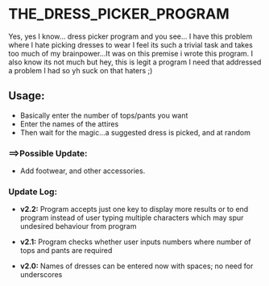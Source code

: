 # THE_DRESS_PICKER_PROGRAM

Yes, yes I know... dress picker program and you see... I have this problem where I hate picking dresses to wear
I feel its such a trivial task and takes too much of my brainpower...It was on this premise i wrote this program.
I also know its not much but hey, this is legit a program I need that addressed a problem I had so yh suck on that haters ;)

## Usage:
- Basically enter the number of tops/pants you want
- Enter the names of the attires
- Then wait for the magic...a suggested dress is picked, and at random

### ==>Possible Update:
- Add footwear, and other accessories.



### Update Log:
- **v2.2:** Program accepts just one key to display more results or to end program
	  instead of user typing multiple characters which may spur undesired behaviour from program
- **v2.1:** Program checks whether user inputs numbers where number of tops and pants are required

- **v2.0:** Names of dresses can be entered now with spaces; no need for underscores
